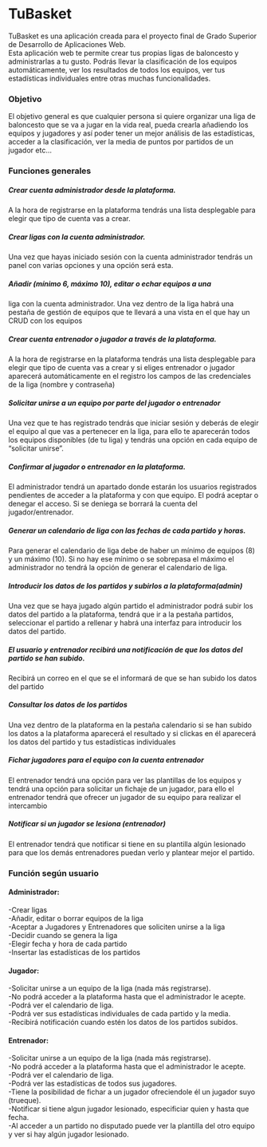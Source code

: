 # TuBasket

TuBasket es una aplicación creada para el proyecto final de Grado Superior de Desarrollo de Aplicaciones Web. <br>
Esta aplicación web te permite crear tus propias ligas
de baloncesto y administrarlas a tu gusto. Podrás llevar la clasificación de los equipos automáticamente,
ver los resultados de todos los equipos, ver tus estadísticas individuales entre otras muchas funcionalidades.

### Objetivo
El objetivo general es que cualquier persona si quiere organizar una liga de baloncesto que se va a jugar en la vida real,
pueda crearla añadiendo los equipos y jugadores y así poder tener un mejor
análisis de las estadísticas, acceder a la clasificación, ver la media de puntos por partidos de un jugador etc...

### Funciones generales

##### Crear cuenta administrador desde la plataforma.
A la hora de registrarse en la plataforma tendrás una lista desplegable para elegir que tipo
de cuenta vas a crear.
##### Crear ligas con la cuenta administrador.
Una vez que hayas iniciado sesión con la cuenta administrador tendrás un panel con
varias opciones y una opción será esta.
##### Añadir (mínimo 6, máximo 10), editar o echar equipos a una
liga con la cuenta administrador.
Una vez dentro de la liga habrá una pestaña de gestión de equipos que te llevará a una
vista en el que hay un CRUD con los equipos
##### Crear cuenta entrenador o jugador a través de la plataforma.
A la hora de registrarse en la plataforma tendrás una lista desplegable para elegir que tipo
de cuenta vas a crear y si eliges entrenador o jugador aparecerá automáticamente en el
registro los campos de las credenciales de la liga (nombre y contraseña)

##### Solicitar unirse a un equipo por parte del jugador o entrenador
Una vez que te has registrado tendrás que iniciar sesión y deberás de elegir
el equipo al que vas a pertenecer en la liga, para ello te aparecerán todos
los equipos disponibles (de tu liga) y tendrás una opción en cada equipo de
“solicitar unirse”.
##### Confirmar al jugador o entrenador en la plataforma.
El administrador tendrá un apartado donde estarán los usuarios registrados
pendientes de acceder a la plataforma y con que equipo. El podrá aceptar o
denegar el acceso. Si se deniega se borrará la cuenta del jugador/entrenador.
##### Generar un calendario de liga con las fechas de cada partido y horas.
Para generar el calendario de liga debe de haber un mínimo de equipos (8) y un máximo
(10). Si no hay ese mínimo o se sobrepasa el máximo el administrador no tendrá la opción
de generar el calendario de liga.

##### Introducir los datos de los partidos y subirlos a la plataforma(admin)
Una vez que se haya jugado algún partido el administrador podrá subir los
datos del partido a la plataforma, tendrá que ir a la pestaña partidos,
seleccionar el partido a rellenar y habrá una interfaz para introducir los
datos del partido.
##### El usuario y entrenador recibirá una notificación de que los datos del partido se han subido.
Recibirá un correo en el que se el informará de que se han subido los
datos del partido
##### Consultar los datos de los partidos
Una vez dentro de la plataforma en la pestaña calendario si se han subido
los datos a la plataforma aparecerá el resultado y si clickas en él
aparecerá los datos del partido y tus estadísticas individuales
##### Fichar jugadores para el equipo con la cuenta entrenador
El entrenador tendrá una opción para ver las plantillas de los equipos y
tendrá una opción para solicitar un fichaje de un jugador, para ello el
entrenador tendrá que ofrecer un jugador de su equipo para realizar el
intercambio
##### Notificar si un jugador se lesiona (entrenador)
El entrenador tendrá que notificar si tiene en su plantilla algún lesionado para
que los demás entrenadores puedan verlo y plantear mejor el partido.

### Función según usuario

#### Administrador:
-Crear ligas <br>
-Añadir, editar o borrar equipos de la liga <br>
-Aceptar a Jugadores y Entrenadores que soliciten unirse a la liga <br>
-Decidir cuando se genera la liga <br>
-Elegir fecha y hora de cada partido <br>
-Insertar las estadísticas de los partidos <br>

#### Jugador:
-Solicitar unirse a un equipo de la liga (nada más registrarse). <br>
-No podrá acceder a la plataforma hasta que el administrador le acepte. <br>
-Podrá ver el calendario de liga. <br>
-Podrá ver sus estadísticas individuales de cada partido y la media. <br>
-Recibirá notificación cuando estén los datos de los partidos subidos. <br>

#### Entrenador:
-Solicitar unirse a un equipo de la liga (nada más registrarse). <br>
-No podrá acceder a la plataforma hasta que el administrador le acepte. <br>
-Podrá ver el calendario de liga. <br>
-Podrá ver las estadísticas de todos sus jugadores. <br>
-Tiene la posibilidad de fichar a un jugador ofreciendole él un jugador suyo (trueque). <br>
-Notificar si tiene algun jugador lesionado, especificiar quien y hasta que fecha. <br>
-Al acceder a un partido no disputado puede ver la plantilla del otro equipo y ver si hay algún jugador lesionado. <br>
